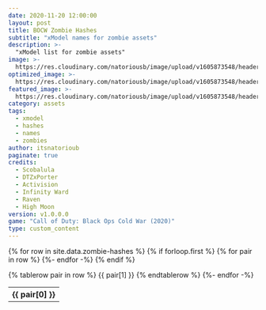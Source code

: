 ```yaml
---
date: 2020-11-20 12:00:00
layout: post
title: BOCW Zombie Hashes
subtitle: "xModel names for zombie assets"
description: >-
  "xModel list for zombie assets"
image: >-
  https://res.cloudinary.com/natoriousb/image/upload/v1605873548/headers/Zombies_Screenshot_03_llvhdc.jpg
optimized_image: >- 
  https://res.cloudinary.com/natoriousb/image/upload/v1605873548/headers/Zombies_Screenshot_03_llvhdc.jpg
featured_image: >-
  https://res.cloudinary.com/natoriousb/image/upload/v1605873548/headers/Zombies_Screenshot_03_llvhdc.jpg
category: assets
tags:
  - xmodel
  - hashes
  - names
  - zombies
author: itsnatorioub
paginate: true
credits:
  - Scobalula
  - DTZxPorter
  - Activision
  - Infinity Ward
  - Raven
  - High Moon
version: v1.0.0.0
game: "Call of Duty: Black Ops Cold War (2020)"
type: custom_content
---
```


<div class="datatable-begin"></div>
<table class="weapons-table row-border stripe">
  {% for row in site.data.zombie-hashes %}
    {% if forloop.first %}
    <tr>
      {% for pair in row %}
        <th>{{ pair[0] }}</th>
      {%- endfor -%}
    </tr>
    {% endif %}

   {% tablerow pair in row %}
   {{ pair[1] }}
   {% endtablerow %}
  {%- endfor -%}
</table>
<div class="datatable-end"></div>